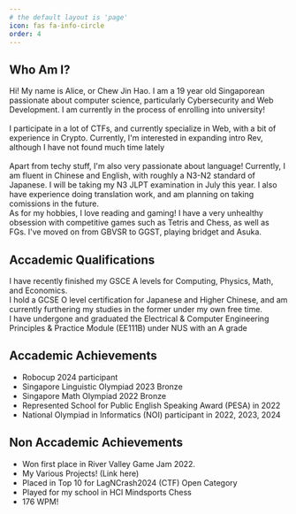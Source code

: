 ```yaml
---
# the default layout is 'page'
icon: fas fa-info-circle
order: 4
---
```



## Who Am I?
Hi! My name is Alice, or Chew Jin Hao. I am a 19 year old Singaporean passionate about computer science, particularly Cybersecurity and Web Development. I am currently in the process of enrolling into university!\
\
I participate in a lot of CTFs, and currently specialize in Web, with a bit of experience in Crypto. Currently, I'm interested in expanding intro Rev, although I have not found much time lately\
\
Apart from techy stuff, I'm also very passionate about language! Currently, I am fluent in Chinese and English, with roughly a N3-N2 standard of Japanese. I will be taking my N3 JLPT examination in July this year. I also have experience doing translation work, and am planning on taking comissions in the future. 
\
As for my hobbies, I love reading and gaming! I have a very unhealthy obsession with competitive games such as Tetris and Chess, as well as FGs. I've moved on from GBVSR to GGST, playing bridget and Asuka.


## Accademic Qualifications
I have recently finished my GSCE A levels for Computing, Physics, Math, and Economics.\
I hold a GCSE O level certification for Japanese and Higher Chinese, and am currently furthering my studies in the former under my own free time. \
I have undergone and graduated the Electrical & Computer Engineering Principles & Practice Module (EE111B) under NUS with an A grade  

## Accademic Achievements 
* Robocup 2024 participant
* Singapore Linguistic Olympiad 2023 Bronze
* Singapore Math Olympiad 2022 Bronze
* Represented School for Public English Speaking Award (PESA) in 2022
* National Olympiad in Informatics (NOI) participant in 2022, 2023, 2024

## Non Accademic Achievements 
* Won first place in River Valley Game Jam 2022.
* My Various Projects! (Link here)
*  Placed in Top 10 for LagNCrash2024 (CTF) Open Category
* Played for my school in HCI Mindsports Chess
* 176 WPM! 